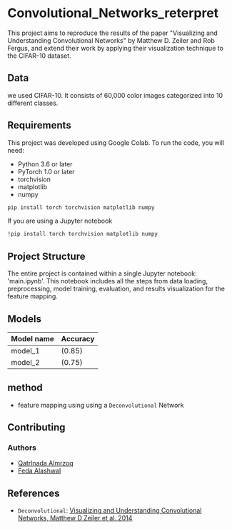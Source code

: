 # Convolutional_Networks_reterpret
This project aims to reproduce the results of the paper "Visualizing and Understanding Convolutional Networks" by Matthew D. Zeiler and Rob Fergus, and extend their work by applying their visualization technique to the CIFAR-10 dataset.


## Data
we used CIFAR-10. It consists of 60,000 color images categorized into 10 different classes.

## Requirements
This project was developed using Google Colab. To run the code, you will need:
* Python 3.6 or later
* PyTorch 1.0 or later
* torchvision
* matplotlib
* numpy

 ```sh
pip install torch torchvision matplotlib numpy
  ```
If you are using a Jupyter notebook
 ```sh
 !pip install torch torchvision matplotlib numpy
  ```
  ## Project Structure
  The entire project is contained within a single Jupyter notebook: 'main.ipynb'. This notebook includes all the steps from data loading, preprocessing, model training, evaluation, and results visualization for the feature mapping.

## Models
| Model name | Accuracy |
|------------|----------|
| model_1| (0.85) |
| model_2 | (0.75) |
## method
* feature mapping using using a `Deconvolutional` Network

## Contributing
### Authors
- [Qatrlnada Almrzoq]()
- [Feda Alashwal]()


## References
* `Deconvolutional`: [Visualizing and Understanding Convolutional Networks, Matthew D Zeiler et al. 2014](https://arxiv.org/abs/1311.2901)

